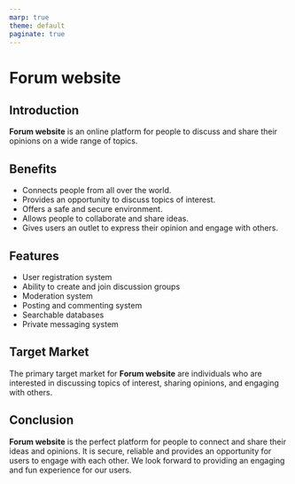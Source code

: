 ```yaml
---
marp: true
theme: default
paginate: true
---
```

# Forum website

## Introduction

**Forum website** is an online platform for people to discuss and share their opinions on a wide range of topics.

## Benefits

- Connects people from all over the world.
- Provides an opportunity to discuss topics of interest.
- Offers a safe and secure environment.
- Allows people to collaborate and share ideas.
- Gives users an outlet to express their opinion and engage with others.

## Features

- User registration system 
- Ability to create and join discussion groups
- Moderation system
- Posting and commenting system
- Searchable databases
- Private messaging system

## Target Market

The primary target market for **Forum website** are individuals who are interested in discussing topics of interest, sharing opinions, and engaging with others.

## Conclusion

**Forum website** is the perfect platform for people to connect and share their ideas and opinions. It is secure, reliable and provides an opportunity for users to engage with each other. We look forward to providing an engaging and fun experience for our users.
  